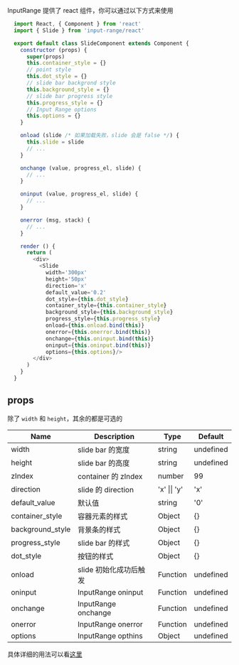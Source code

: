 InputRange 提供了 react 组件，你可以通过以下方式来使用
```js
  import React, { Component } from 'react'
  import { Slide } from 'input-range/react'

  export default class SlideComponent extends Component {
    constructor (props) {
      super(props)
      this.container_style = {}
      // point style
      this.dot_style = {}
      // slide bar backgrond style
      this.background_style = {}
      // slide bar progress style
      this.progress_style = {}
      // Input Range options
      this.options = {}
    }

    onload (slide /* 如果加载失败，slide 会是 false */) {
      this.slide = slide
      // ...
    }

    onchange (value, progress_el, slide) {
      // ...
    }

    oninput (value, progress_el, slide) {
      // ...
    }

    onerror (msg, stack) {
      // ...
    }

    render () {
      return (
        <div>
          <Slide 
            width='300px'
            height='50px'
            direction='x'
            default_value='0.2'
            dot_style={this.dot_style}
            container_style={this.container_style}
            background_style={this.background_style}
            progress_style={this.progress_style}
            onload={this.onload.bind(this)}
            onerror={this.onerror.bind(this)}
            onchange={this.oninput.bind(this)}
            oninput={this.oninput.bind(this)}
            options={this.options}/>
        </div>
      )
    }
  }
```
## props
除了 `width` 和 `height`，其余的都是可选的 

|    Name    | Description | Type | Default |
|------------|-------------|------|---------|
| width | slide bar 的宽度 | string | undefined |
| height | slide bar 的高度 | string | undefined |
| zIndex | container 的 zIndex | number | 99 |
| direction | slide 的 direction | 'x' \|\| 'y' | 'x' |
| default_value | 默认值 | string | '0' |
| container_style | 容器元素的样式 | Object | {} |
| background_style | 背景条的样式 | Object | {} |
| progress_style | slide bar 的样式 | Object | {} |
| dot_style | 按钮的样式 | Object | {} |
| onload | slide 初始化成功后触发 | Function | undefined |
| oninput | InputRange oninput | Function | undefined |
| onchange | InputRange onchange | Function | undefined |
| onerror | InputRange onerror | Function | undefined |
| options | InputRange opthins | Object | undefined |

具体详细的用法可以看[这里](../example/react)